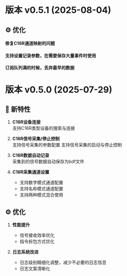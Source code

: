 # 版本 v0.5.1 (2025-08-04)

## ⚙️ 优化
#### 修复C16R通道映射的问题

#### 支持设置记录参数，在需要保存大量事件时使用

#### 订阅队列满的时候，丢弃最早的数据


# 版本 v0.5.0 (2025-07-29)

## 🚀 新特性

1. **C16R设备连接**  
   支持C16R类型设备的搜索与连接

2. **C16R信号采集/停止控制**  
   支持信号采集的参数配置
   支持信号采集的启动与停止控制

3. **C16R数据自动记录**  
   采集到的信号数据自动保存为bdf文件

4. **C16R采集通道设置**  
   - 支持数字模式通道配置
   - 支持名称模式通道配置  
   - 支持两种模式混合使用

## ⚙️ 优化

1. **性能提升**  
   - 信号接收效率优化  
   - 指令拆包方式优化

2. **日志系统改进**  
   - 日志级别精细化调整，减少不必要的日志信息
   - 日志文案清晰化